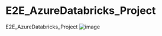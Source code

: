 # E2E_AzureDatabricks_Project
E2E_AzureDatabricks_Project
![image](https://github.com/basavaprabhukuk/E2E_AzureDatabricks_Project/assets/96594057/3b916157-2616-404f-8e1f-75e482a9d201)
